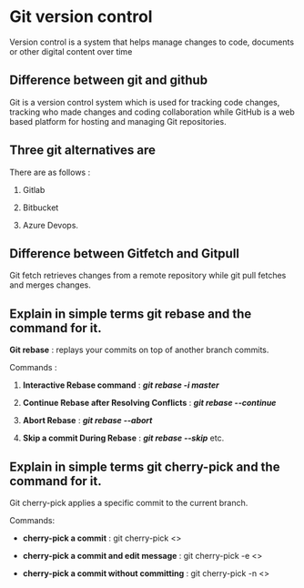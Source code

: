 # Git version control

Version control is a system that helps manage changes to code, documents or other digital content over time 

## Difference between git and github

Git is a version control system which is used for tracking code changes, tracking who made changes and coding collaboration while GitHub is a web based platform for hosting and managing Git repositories.

## Three git alternatives are
There are as follows :

1. Gitlab

2. Bitbucket

3. Azure Devops.


## Difference between Gitfetch and Gitpull 

Git fetch retrieves changes from a remote repository while git pull fetches and merges changes.

## Explain in simple terms git rebase and the command for it.

**Git rebase** : replays your commits on top of another branch commits.

Commands : 

1. **Interactive Rebase command** : ***git rebase -i master***

2. **Continue Rebase after Resolving Conflicts** : ***git rebase --continue***

3. **Abort Rebase** : ***git rebase --abort***

4. **Skip a commit During Rebase** : ***git rebase --skip*** etc.

## Explain in simple terms git cherry-pick and the command for it.


Git cherry-pick applies a specific commit to the current branch.

Commands:

 -  **cherry-pick a commit** : git cherry-pick <> 

 - **cherry-pick a commit and edit message** : git cherry-pick -e <>

 - **cherry-pick a commit without committing** : git cherry-pick -n <>







